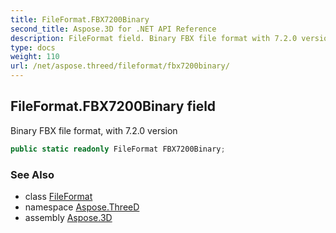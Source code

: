 ```yaml
---
title: FileFormat.FBX7200Binary
second_title: Aspose.3D for .NET API Reference
description: FileFormat field. Binary FBX file format with 7.2.0 version
type: docs
weight: 110
url: /net/aspose.threed/fileformat/fbx7200binary/
---
```

## FileFormat.FBX7200Binary field

Binary FBX file format, with 7.2.0 version

```csharp
public static readonly FileFormat FBX7200Binary;
```

### See Also

* class [FileFormat](../)
* namespace [Aspose.ThreeD](../../../aspose.threed/)
* assembly [Aspose.3D](../../../)



